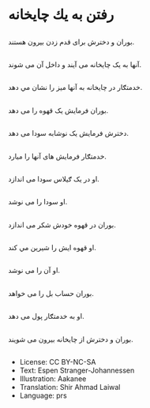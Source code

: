 # رفتن به يك چايخانه

##
بوران و دخترش برای قدم زدن بيرون هستند.

##
آنها به يک چايخانه می آیند و داخل آن می شوند.

##
خدمتګار در چايخانه به آنها ميز را نشان مي دهد.

##
بوران فرمایش یک قهوه را می دهد.

##
دخترش فرمایش يک نوشابه سودا می دهد.

##
خدمتګار فرمایش های آنها را میارد.

##
او در يک ګيلاس سودا می اندازد.

##
او سودا را می نوشد.

##
بوران در قهوه‌ خودش شکر می اندازد.

##
او قهوه ایش را شیرین مي کند.

##
او آن را می نوشد.

##
بوران حساب بل را می خواهد.

##
او به خدمتګار پول می دهد.

##
بوران و دخترش از چايخانه بيرون می شویند.

##
* License: CC BY-NC-SA
* Text: Espen Stranger-Johannessen
* Illustration: Aakanee
* Translation: Shir Ahmad Laiwal
* Language: prs
